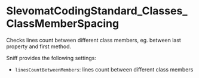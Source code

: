 # SlevomatCodingStandard_Classes_ClassMemberSpacing

Checks lines count between different class members, eg. between last property and first method.

Sniff provides the following settings:

* `linesCountBetweenMembers`: lines count between different class members
